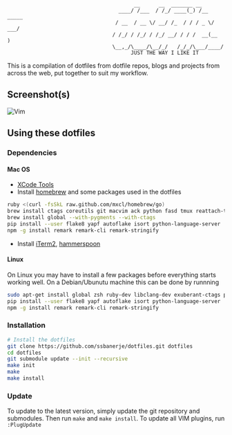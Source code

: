                                              __      __  _______ __
                                        ____/ /___  / /_/ ____(_) /__  _____
                                       / __  / __ \/ __/ /_  / / / _ \/ ___/
                                      / /_/ / /_/ / /_/ __/ / / /  __(__  )
                                      \__,_/\____/\__/_/   /_/_/\___/____/
                                            JUST THE WAY I LIKE IT


This is a compilation of dotfiles from dotfile repos, blogs and projects from across the web, put together to suit my workflow.

## Screenshot(s)
![Vim](https://raw.github.com/ssbanerje/dotfiles/master/vim_screenshot.png)


## Using these dotfiles
### Dependencies

#### Mac OS
* [XCode Tools](http://itunes.apple.com/us/app/xcode/id497799835?ls=1&mt=12#)
* Install [homebrew](https://github.com/mxcl/homebrew) and some packages used in the dotfiles

```bash
ruby <(curl -fsSkL raw.github.com/mxcl/homebrew/go)
brew install ctags coreutils git macvim ack python fasd tmux reattach-to-user-namespace
brew install global --with-pygments --with-ctags
pip install --user flake8 yapf autoflake isort python-language-server
npm -g install remark remark-cli remark-stringify
```

* Install [iTerm2](http://www.iterm2.com/#/section/home), [hammerspoon](http://www.hammerspoon.org)

#### Linux
On Linux you may have to install a few packages before everything starts working well. On a Debian/Ubunutu machine this can be done by runnning

```bash
sudo apt-get install global zsh ruby-dev libclang-dev exuberant-ctags python3-pip vim-nox vim-gnome rake tmux cmake python3-dev xclip psutils python3-pygments
pip install --user flake8 yapf autoflake isort python-language-server
npm -g install remark remark-cli remark-stringify
```



### Installation

```bash
# Install the dotfiles
git clone https://github.com/ssbanerje/dotfiles.git dotfiles
cd dotfiles
git submodule update --init --recursive
make init
make
make install
```

### Update
To update to the latest version, simply update the git repository and submodules. Then run `make` and `make install`. To update all VIM plugins, run `:PlugUpdate`
